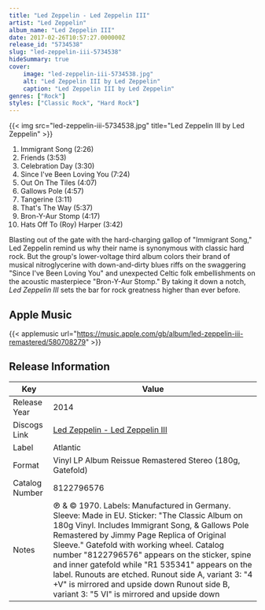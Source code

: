 ```yaml
---
title: "Led Zeppelin - Led Zeppelin III"
artist: "Led Zeppelin"
album_name: "Led Zeppelin III"
date: 2017-02-26T10:57:27.000000Z
release_id: "5734538"
slug: "led-zeppelin-iii-5734538"
hideSummary: true
cover:
    image: "led-zeppelin-iii-5734538.jpg"
    alt: "Led Zeppelin III by Led Zeppelin"
    caption: "Led Zeppelin III by Led Zeppelin"
genres: ["Rock"]
styles: ["Classic Rock", "Hard Rock"]
---
```


{{< img src="led-zeppelin-iii-5734538.jpg" title="Led Zeppelin III by Led Zeppelin" >}}

<!-- section break -->

1. Immigrant Song (2:26)
2. Friends (3:53)
3. Celebration Day (3:30)
4. Since I've Been Loving You (7:24)
5. Out On The Tiles (4:07)
6. Gallows Pole (4:57)
7. Tangerine (3:11)
8. That's The Way (5:37)
9. Bron-Y-Aur Stomp (4:17)
10. Hats Off To (Roy) Harper (3:42)

<!-- section break -->


Blasting out of the gate with the hard-charging gallop of "Immigrant Song," Led Zeppelin remind us why their name is synonymous with classic hard rock. But the group's lower-voltage third album colors their brand of musical nitroglycerine with down-and-dirty blues riffs on the swaggering "Since I've Been Loving You" and unexpected Celtic folk embellishments on the acoustic masterpiece "Bron-Y-Aur Stomp." By taking it down a notch, <i>Led Zeppelin III</i> sets the bar for rock greatness higher than ever before.



## Apple Music
{{< applemusic url="https://music.apple.com/gb/album/led-zeppelin-iii-remastered/580708279" >}}






## Release Information
|  Key           | Value                                                |
| ---------------| ---------------------------------------------------- |
| Release Year   | 2014                                   |
| Discogs Link   | [Led Zeppelin - Led Zeppelin III](https://www.discogs.com/release/5734538-Led-Zeppelin-Led-Zeppelin-III) |
| Label          | Atlantic |
| Format         | Vinyl LP Album Reissue Remastered Stereo (180g, Gatefold) |
| Catalog Number | 8122796576 |
| Notes | ℗ & © 1970. Labels: Manufactured in Germany. Sleeve: Made in EU. Sticker:  "The Classic Album on 180g Vinyl. Includes Immigrant Song, & Gallows Pole Remastered by Jimmy Page Replica of Original Sleeve."  Gatefold with working wheel.  Catalog number "8122796576" appears on the sticker, spine and inner gatefold while "R1 535341" appears on the label.  Runouts are etched. Runout side A, variant 3: "4 +V" is mirrored and upside down Runout side B, variant 3: "5 VI" is mirrored and upside down |